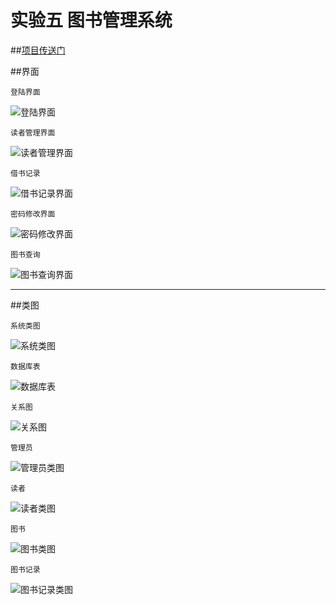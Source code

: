 实验五  图书管理系统 
==
##[项目传送门](https://github.com/748580573/is_analysis/tree/master/test5/src/main)

##界面
````
登陆界面
````
![登陆界面](../test5/1.PNG)
````
读者管理界面
````
![读者管理界面](../test5/2.PNG)
````
借书记录
````
![借书记录界面](../test5/3.PNG)
````
密码修改界面
````
![密码修改界面](../test5/4.PNG)
````
图书查询
````
![图书查询界面](../test5/5.PNG)
- - -
##类图
````
系统类图
````
![系统类图](../test5/system.png)
````
数据库表
````
![数据库表](../test5/数据库表.png)
````
关系图
````
![关系图](../test5/relate.png)
````
管理员
````
![管理员类图](../test5/admin.png)
````
读者
````
![读者类图](../test5/reader.png)
````
图书
````
![图书类图](../test5/book.png)
````
图书记录
````
![图书记录类图](../test5/lead_list.png)